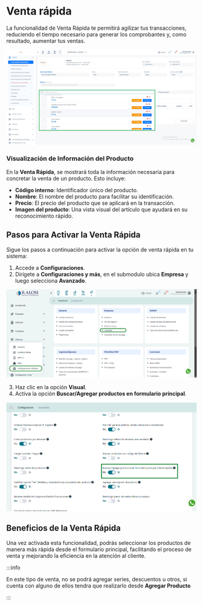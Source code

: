 # Venta rápida

La funcionalidad de Venta Rápida te permitirá agilizar tus transacciones, reduciendo el tiempo necesario para generar los comprobantes y, como resultado, aumentar tus ventas.

![alt text](img/ventarapida2.jpg)

### Visualización de Información del Producto

En la **Venta Rápida**, se mostrará toda la información necesaria para concretar la venta de un producto. Esto incluye:

- **Código interno**: Identificador único del producto.
- **Nombre**: El nombre del producto para facilitar su identificación.
- **Precio**: El precio del producto que se aplicará en la transacción.
- **Imagen del producto**: Una vista visual del artículo que ayudará en su reconocimiento rápido.

## Pasos para Activar la Venta Rápida

Sigue los pasos a continuación para activar la opción de venta rápida en tu sistema:

1. Accede a **Configuraciones**.
2. Dirígete a **Configuraciones y más**, en el submodulo ubica **Empresa** y luego selecciona **Avanzado**.

![alt text](img/multipleprecio5.jpg)

3. Haz clic en la opción **Visual**.
4. Activa la opción **Buscar/Agregar productos en formulario principal**.

![alt text](img/ventarapida3.jpg)

## Beneficios de la Venta Rápida

Una vez activada esta funcionalidad, podrás seleccionar los productos de manera más rápida desde el formulario principal, facilitando el proceso de venta y mejorando la eficiencia en la atención al cliente.


:::info

En este tipo de venta, no se podrá agregar series, descuentos u otros, si cuenta con alguno de ellos tendra que realizarlo desde **Agregar Producto**

:::